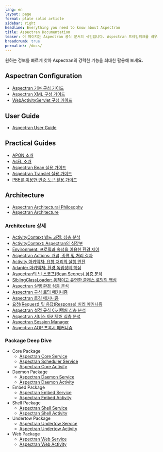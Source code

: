 ```yaml
---
lang: en
layout: page
format: plate solid article
sidebar: right
headline: Everything you need to know about Aspectran
title: Aspectran Documentation
teaser: 이 페이지는 Aspectran 공식 문서의 색인입니다. Aspectran 프레임워크를 배우고 사용하는 데 도움이 되는 모든 문서를 여기에서 찾아볼 수 있습니다. 설정 가이드, 사용자 가이드, 실용 가이드, 아키텍처 문서 등 필요한 정보를 쉽게 탐색하고 접근할 수 있도록 구성했습니다.
breadcrumb: true
permalink: /docs/
---
```


원하는 정보를 빠르게 찾아 Aspectran의 강력한 기능을 최대한 활용해 보세요.

## Aspectran Configuration

-   [Aspectran 기본 구성 가이드](aspectran-configuration_ko.md)
-   [Aspectran XML 구성 가이드](aspectran-xml-configuration_ko.md)
-   [WebActivityServlet 구성 가이드](aspectran-servlet-configuration_ko.md)

## User Guide

-   [Aspectran User Guide](aspectran-user-guide_ko.md)

## Practical Guides

-   [APON 소개](introduce-apon.md)
-   [AsEL 소개](introduce-asel.md)
-   [Aspectran Bean 실용 가이드](practical-guide-to-beans.md)
-   [Aspectran Translet 실용 가이드](practical-guide-to-translets.md)
-   [PBE를 이용한 인증 토큰 활용 가이드](practical-guide-to-pbe-token-based-authentication.md)

## Architecture

-   [Aspectran Architectural Philosophy](aspectran-architectural-philosophy_ko.md)
-   [Aspectran Architecture](aspectran-architecture_ko.md)

### Architecture 상세

*   [ActivityContext 빌드 과정: 심층 분석](architecture/activity-context-building.md)
*   [ActivityContext: Aspectran의 심장부](architecture/activity-context.md)
*   [Environment: 프로필과 속성을 이용한 환경 제어](architecture/activity-environment.md)
*   [Aspectran Actions: 개념, 종류 및 처리 결과](architecture/aspectran-actions.md)
*   [Activity 아키텍처: 요청 처리의 실행 엔진](architecture/aspectran-activities.md)
*   [Adapter 아키텍처: 환경 독립성의 핵심](architecture/aspectran-adapters.md)
*   [Aspectran의 빈 스코프(Bean Scopes) 심층 분석](architecture/aspectran-bean-scopes.md)
*   [SiblingClassLoader: 동적이고 유연한 클래스 로딩의 핵심](architecture/aspectran-classloader.md)
*   [Aspectran 실행 환경 심층 분석](architecture/aspectran-execution-environments.md)
*   [Aspectran 구성 로딩 메커니즘](architecture/aspectran-loading-mechanism.md)
*   [Aspectran 로깅 메커니즘](architecture/aspectran-logging-mechanism.md)
*   [요청(Request) 및 응답(Response) 처리 메커니즘](architecture/aspectran-request-response.md)
*   [Aspectran 설정 규칙 아키텍처 심층 분석](architecture/aspectran-rule-architecture.md)
*   [Aspectran 서비스 아키텍처 심층 분석](architecture/aspectran-services.md)
*   [Aspectran Session Manager](architecture/aspectran-session-manager.md)
*   [Aspectran AOP 프록시 메커니즘](architecture/new-aop-proxy-mechanism.md)

### Package Deep Dive

*   Core Package
    *   [Aspectran Core Service](architecture/packages/aspectran-core-service.md)
    *   [Aspectran Scheduler Service](architecture/packages/aspectran-scheduler-service.md)
    *   [Aspectran Core Activity](architecture/packages/aspectran-core-activity.md)
*   Daemon Package
    *   [Aspectran Daemon Service](architecture/packages/aspectran-daemon-service.md)
    *   [Aspectran Daemon Activity](architecture/packages/aspectran-daemon-activity.md)
*   Embed Package
    *   [Aspectran Embed Service](architecture/packages/aspectran-embed-service.md)
    *   [Aspectran Embed Activity](architecture/packages/aspectran-embed-activity.md)
*   Shell Package
    *   [Aspectran Shell Service](architecture/packages/aspectran-shell-service.md)
    *   [Aspectran Shell Activity](architecture/packages/aspectran-shell-activity.md)
*   Undertow Package
    *   [Aspectran Undertow Service](architecture/packages/aspectran-undertow-service.md)
    *   [Aspectran Undertow Activity](architecture/packages/aspectran-undertow-activity.md)
*   Web Package
    *   [Aspectran Web Service](architecture/packages/aspectran-web-service.md)
    *   [Aspectran Web Activity](architecture/packages/aspectran-web-activity.md)
